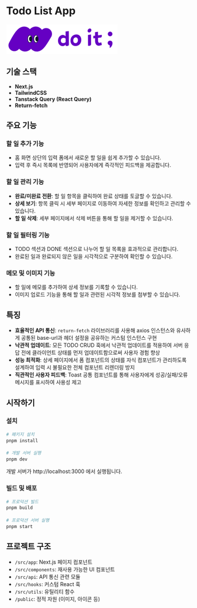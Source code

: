 # Todo List App

![Todo List App](/public/images/logo.svg)

## 기술 스택

- **Next.js**
- **TailwindCSS**
- **Tanstack Query (React Query)**
- **Return-fetch**

## 주요 기능

### 할 일 추가 기능
- 홈 화면 상단의 입력 폼에서 새로운 할 일을 쉽게 추가할 수 있습니다.
- 입력 후 즉시 목록에 반영되어 사용자에게 즉각적인 피드백을 제공합니다.

### 할 일 관리 기능
- **완료/미완료 전환**: 할 일 항목을 클릭하여 완료 상태를 토글할 수 있습니다.
- **상세 보기**: 항목 클릭 시 세부 페이지로 이동하여 자세한 정보를 확인하고 관리할 수 있습니다.
- **할 일 삭제**: 세부 페이지에서 삭제 버튼을 통해 할 일을 제거할 수 있습니다.

### 할 일 필터링 기능
- TODO 섹션과 DONE 섹션으로 나누어 할 일 목록을 효과적으로 관리합니다.
- 완료된 일과 완료되지 않은 일을 시각적으로 구분하여 확인할 수 있습니다.

### 메모 및 이미지 기능
- 할 일에 메모를 추가하여 상세 정보를 기록할 수 있습니다.
- 이미지 업로드 기능을 통해 할 일과 관련된 시각적 정보를 첨부할 수 있습니다.

## 특징

- **효율적인 API 통신**: `return-fetch` 라이브러리를 사용해 axios 인스턴스와 유사하게 공통된 base-url과 헤더 설정을 공유하는 커스텀 인스턴스 구현
- **낙관적 업데이트**: 모든 TODO CRUD 훅에서 낙관적 업데이트를 적용하여 서버 응답 전에 클라이언트 상태를 먼저 업데이트함으로써 사용자 경험 향상
- **성능 최적화**: 상세 페이지에서 폼 컴포넌트의 상태를 자식 컴포넌트가 관리하도록 설계하여 입력 시 불필요한 전체 컴포넌트 리렌더링 방지
- **직관적인 사용자 피드백**: Toast 공통 컴포넌트를 통해 사용자에게 성공/실패/오류 메시지를 표시하여 사용성 제고

## 시작하기

### 설치

```bash
# 패키지 설치
pnpm install

# 개발 서버 실행
pnpm dev
```

개발 서버가 http://localhost:3000 에서 실행됩니다.

### 빌드 및 배포

```bash
# 프로덕션 빌드
pnpm build

# 프로덕션 서버 실행
pnpm start
```

## 프로젝트 구조

- `/src/app`: Next.js 페이지 컴포넌트
- `/src/components`: 재사용 가능한 UI 컴포넌트
- `/src/api`: API 통신 관련 모듈
- `/src/hooks`: 커스텀 React 훅
- `/src/utils`: 유틸리티 함수
- `/public`: 정적 자원 (이미지, 아이콘 등)
